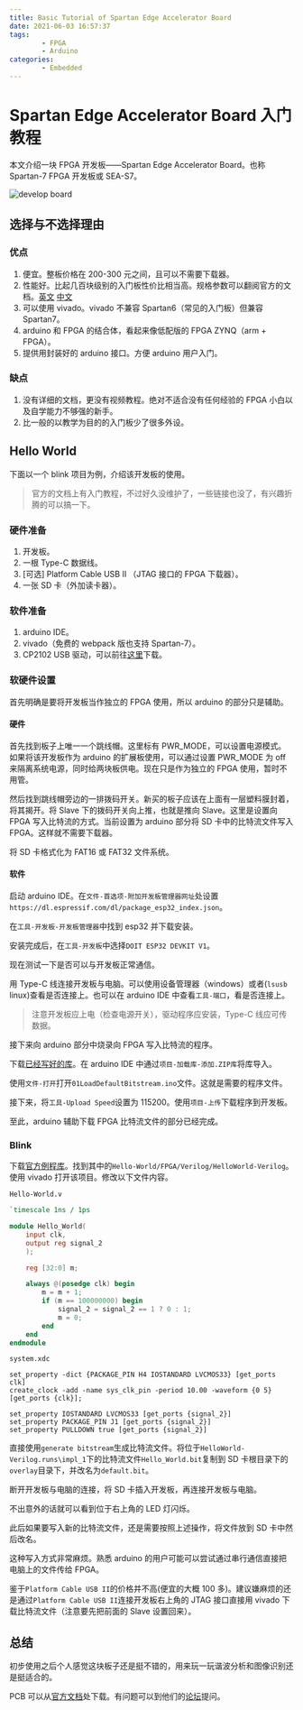 ```yaml
---
title: Basic Tutorial of Spartan Edge Accelerator Board
date: 2021-06-03 16:57:37
tags:
		- FPGA
		- Arduino
categories:
		- Embedded
---
```


# Spartan Edge Accelerator Board 入门教程

本文介绍一块 FPGA 开发板——Spartan Edge Accelerator Board。也称 Spartan-7 FPGA 开发板或 SEA-S7。

![develop board](1.png)

## 选择与不选择理由

### 优点

1. 便宜。整板价格在 200-300 元之间，且可以不需要下载器。
2. 性能好。比起几百块级别的入门板性价比相当高。规格参数可以翻阅官方的文档。[英文](https://wiki.seeedstudio.com/Spartan-Edge-Accelerator-Board/) [中文](https://wiki.seeedstudio.com/cn/Spartan-Edge-Accelerator-Board/)
3. 可以使用 vivado。vivado 不兼容 Spartan6（常见的入门板）但兼容 Spartan7。
4. arduino 和 FPGA 的结合体，看起来像低配版的 FPGA ZYNQ（arm + FPGA）。
5. 提供用封装好的 arduino 接口。方便 arduino 用户入门。

### 缺点

1. 没有详细的文档，更没有视频教程。绝对不适合没有任何经验的 FPGA 小白以及自学能力不够强的新手。
2. 比一般的以教学为目的的入门板少了很多外设。

## Hello World

下面以一个 blink 项目为例，介绍该开发板的使用。

> 官方的文档上有入门教程，不过好久没维护了，一些链接也没了，有兴趣折腾的可以搞一下。

### 硬件准备

1. 开发板。
2. 一根 Type-C 数据线。
3. [可选] Platform Cable USB II （JTAG 接口的 FPGA 下载器）。
4. 一张 SD 卡（外加读卡器）。

### 软件准备

1. arduino IDE。
2. vivado（免费的 webpack 版也支持 Spartan-7）。
3. CP2102 USB 驱动，可以前往[这里](https://www.usb-drivers.org/cp2102-usb-to-uart-bridge-driver.html)下载。

### 软硬件设置

首先明确是要将开发板当作独立的 FPGA 使用，所以 arduino 的部分只是辅助。

#### 硬件

首先找到板子上唯一一个跳线帽。这里标有 PWR_MODE，可以设置电源模式。如果将该开发板作为 arduino 的扩展板使用，可以通过设置 PWR_MODE 为 off 来隔离系统电源，同时给两块板供电。现在只是作为独立的 FPGA 使用，暂时不用管。

然后找到跳线帽旁边的一排拨码开关。新买的板子应该在上面有一层塑料膜封着，将其揭开。将 Slave 下的拨码开关向上推，也就是推向 Slave。这里是设置向 FPGA 写入比特流的方式。当前设置为 arduino 部分将 SD 卡中的比特流文件写入 FPGA。这样就不需要下载器。

将 SD 卡格式化为 FAT16 或 FAT32 文件系统。

#### 软件

启动 arduino IDE。在`文件-首选项-附加开发板管理器网址`处设置`https://dl.espressif.com/dl/package_esp32_index.json`。

在`工具-开发板-开发板管理器`中找到 esp32 并下载安装。

安装完成后，在`工具-开发板`中选择`DOIT ESP32 DEVKIT V1`。

现在测试一下是否可以与开发板正常通信。

用 Type-C 线连接开发板与电脑。可以使用设备管理器（windows）或者(`lsusb` linux)查看是否连接上。也可以在 arduino IDE 中查看`工具-端口`，看是否连接上。

> 注意开发板应上电（检查电源开关），驱动程序应安装，Type-C 线应可传数据。

接下来向 arduino 部分中烧录向 FPGA 写入比特流的程序。

下载[已经写好的库](https://github.com/sandrobenigno/spartan-edge-esp32-boot/archive/master.zip)。在 arduino IDE 中通过`项目-加载库-添加.ZIP库`将库导入。

使用`文件-打开`打开`01LoadDefaultBitstream.ino`文件。这就是需要的程序文件。

接下来，将`工具-Upload Speed`设置为 115200。使用`项目-上传`下载程序到开发板。

至此，arduino 辅助下载 FPGA 比特流文件的部分已经完成。

### Blink

下载[官方例程库](https://gitee.com/SEA-S7/SEA)。找到其中的`Hello-World/FPGA/Verilog/HelloWorld-Verilog`。使用 vivado 打开该项目。修改以下文件内容。

`Hello-World.v`

```verilog
`timescale 1ns / 1ps

module Hello_World(
    input clk,
    output reg signal_2
    );

    reg [32:0] m;

    always @(posedge clk) begin
        m = m + 1;
        if (m == 100000000) begin
            signal_2 = signal_2 == 1 ? 0 : 1;
            m = 0;
        end
    end
endmodule
```

`system.xdc`

```
set_property -dict {PACKAGE_PIN H4 IOSTANDARD LVCMOS33} [get_ports clk]
create_clock -add -name sys_clk_pin -period 10.00 -waveform {0 5} [get_ports {clk}];

set_property IOSTANDARD LVCMOS33 [get_ports {signal_2}]
set_property PACKAGE_PIN J1 [get_ports {signal_2}]
set_property PULLDOWN true [get_ports {signal_2}]
```

直接使用`generate bitstream`生成比特流文件。将位于`HelloWorld-Verilog.runs\impl_1`下的比特流文件`Hello_World.bit`复制到 SD 卡根目录下的`overlay`目录下，并改名为`default.bit`。

断开开发板与电脑的连接，将 SD 卡插入开发板，再连接开发板与电脑。

不出意外的话就可以看到位于右上角的 LED 灯闪烁。

此后如果要写入新的比特流文件，还是需要按照上述操作，将文件放到 SD 卡中然后改名。

这种写入方式非常麻烦。熟悉 arduino 的用户可能可以尝试通过串行通信直接把电脑上的文件传给 FPGA。

鉴于`Platform Cable USB II`的价格并不高(便宜的大概 100 多)。建议嫌麻烦的还是通过`Platform Cable USB II`连接开发板右上角的 JTAG 接口直接用 vivado 下载比特流文件（注意要先把前面的 Slave 设置回来）。

## 总结

初步使用之后个人感觉这块板子还是挺不错的，用来玩一玩谐波分析和图像识别还是挺适合的。

PCB 可以从[官方文档](https://wiki.seeedstudio.com/Spartan-Edge-Accelerator-Board/)处下载。有问题可以到他们的[论坛](https://forum.seeedstudio.com/)提问。
